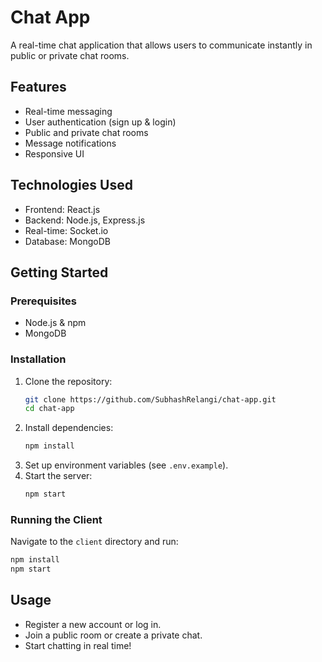 # Chat App

A real-time chat application that allows users to communicate instantly in public or private chat rooms.

## Features

- Real-time messaging
- User authentication (sign up & login)
- Public and private chat rooms
- Message notifications
- Responsive UI

## Technologies Used

- Frontend: React.js
- Backend: Node.js, Express.js
- Real-time: Socket.io
- Database: MongoDB

## Getting Started

### Prerequisites

- Node.js & npm
- MongoDB

### Installation

1. Clone the repository:
    ```bash
    git clone https://github.com/SubhashRelangi/chat-app.git
    cd chat-app
    ```
2. Install dependencies:
    ```bash
    npm install
    ```
3. Set up environment variables (see `.env.example`).
4. Start the server:
    ```bash
    npm start
    ```

### Running the Client

Navigate to the `client` directory and run:
```bash
npm install
npm start
```

## Usage

- Register a new account or log in.
- Join a public room or create a private chat.
- Start chatting in real time!